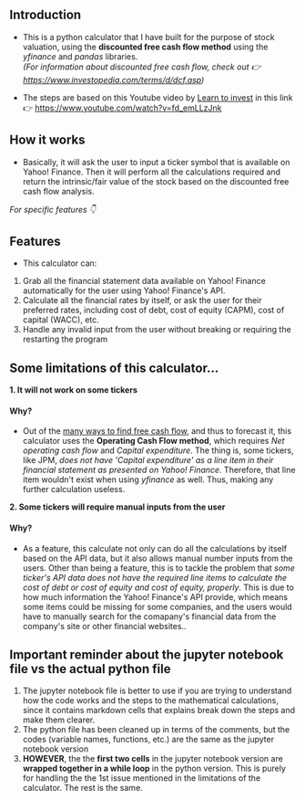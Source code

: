 ## Introduction
- This is a python calculator that I have built for the purpose of stock valuation, using the __discounted free cash flow method__ using the *yfinance* and *pandas* libraries.  
 *(For information about discounted free cash flow, check out :point_right: https://www.investopedia.com/terms/d/dcf.asp)*
 
 - The steps are based on this Youtube video by [Learn to invest](https://www.youtube.com/channel/UCSglJMvX-zSgv3PEJIE_inw) in this link :point_right: https://www.youtube.com/watch?v=fd_emLLzJnk
 
 ## How it works
 - Basically, it will ask the user to input a ticker symbol that is available on Yahoo! Finance. Then it will perform all the calculations required and return the intrinsic/fair value
 of the stock based on the discounted free cash flow analysis.  
 
 *For specific features :point_down:*
 
 ## Features
 - This calculator can:  
 1. Grab all the financial statement data available on Yahoo! Finance automatically for the user using Yahoo! Finance's API.
 2. Calculate all the financial rates by itself, or ask the user for their preferred rates, including cost of debt, cost of equity (CAPM), cost of capital (WACC), etc.
 3. Handle any invalid input from the user without breaking or requiring the restarting the program 
 
 ## Some limitations of this calculator...
 __1. It will not work on some tickers__
 #### Why?
 - Out of the [many ways to find free cash flow](https://www.investopedia.com/ask/answers/033015/what-formula-calculating-free-cash-flow.asp), and thus to forecast it, this calculator 
 uses the __Operating Cash Flow method__, which requires *Net operating cash flow* and *Capital expenditure*. 
 The thing is, some tickers, like JPM, *does not have 'Capital expenditure' as a line item in their financial statement as presented on Yahoo! Finance*. Therefore, that line item 
 wouldn't exist when using *yfinance* as well. Thus, making any further calculation useless. 
 
 __2. Some tickers will require manual inputs from the user__
  #### Why?
  - As a feature, this calculate not only can do all the calculations by itself based on the API data, but it also allows manual number inputs from the users. Other than being a feature, 
  this is to tackle the problem that *some ticker's API data does not have the required line items to calculate the cost of debt or cost of equity and cost of equity, properly*. 
  This is due to how much information the Yahoo! Finance's API provide, which means some items could be missing for some companies, and the users would have to manually search for 
  the comapany's financial data from the company's site or other financial websites.. 
  
  ## Important reminder about the jupyter notebook file vs the actual python file
  1. The jupyter notebook file is better to use if you are trying to understand how the code works and the steps to the mathematical calculations, since it contains markdown cells
  that explains break down the steps and make them clearer. 
  2. The python file has been cleaned up in terms of the comments, but the codes (variable names, functions, etc.) are the same as the jupyter notebook version
  3. __HOWEVER__, the the __first two cells__ in the jupyter notebook version are __wrapped together in a while loop__ in the python version. This is purely for handling the the 1st issue mentioned
  in the limitations of the calculator. The rest is the same. 

